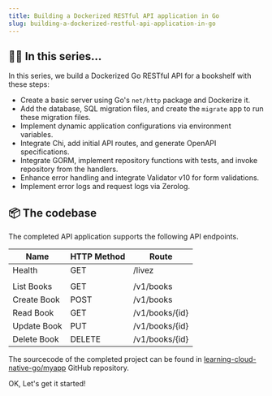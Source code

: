 ```yaml
---
title: Building a Dockerized RESTful API application in Go
slug: building-a-dockerized-restful-api-application-in-go
---
```


## 👨‍🏫 In this series...

In this series, we build a Dockerized Go RESTful API for a bookshelf with these steps:

- Create a basic server using Go's `net/http` package and Dockerize it.
- Add the database, SQL migration files, and create the `migrate` app to run these migration files.
- Implement dynamic application configurations via environment variables.
- Integrate Chi, add initial API routes, and generate OpenAPI specifications.
- Integrate GORM, implement repository functions with tests, and invoke repository from the handlers.
- Enhance error handling and integrate Validator v10 for form validations.
- Implement error logs and request logs via Zerolog.


## 📦 The codebase

The completed API application supports the following API endpoints.

| Name        | HTTP Method | Route          |
|-------------|-------------|----------------|
| Health      | GET         | /livez         |
|             |             |                |
| List Books  | GET         | /v1/books      |
| Create Book | POST        | /v1/books      |
| Read Book   | GET         | /v1/books/{id} |
| Update Book | PUT         | /v1/books/{id} |
| Delete Book | DELETE      | /v1/books/{id} |

The sourcecode of the completed project can be found in [learning-cloud-native-go/myapp](http://github.com/learning-cloud-native-go/myapp) GitHub repository.

OK, Let's get it started!